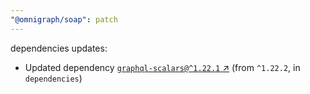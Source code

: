 ```yaml
---
"@omnigraph/soap": patch
---
```

dependencies updates:
  - Updated dependency [`graphql-scalars@^1.22.1` ↗︎](https://www.npmjs.com/package/graphql-scalars/v/1.22.1) (from `^1.22.2`, in `dependencies`)

